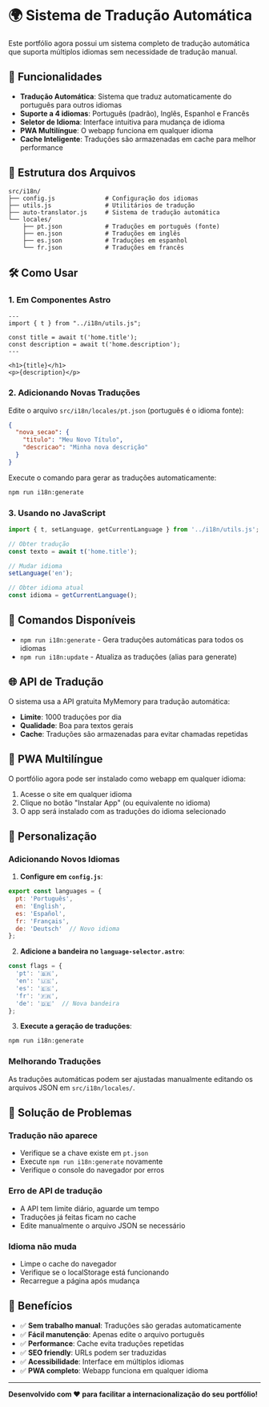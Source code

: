 # 🌍 Sistema de Tradução Automática

Este portfólio agora possui um sistema completo de tradução automática que suporta múltiplos idiomas sem necessidade de tradução manual.

## 🚀 Funcionalidades

- **Tradução Automática**: Sistema que traduz automaticamente do português para outros idiomas
- **Suporte a 4 idiomas**: Português (padrão), Inglês, Espanhol e Francês
- **Seletor de Idioma**: Interface intuitiva para mudança de idioma
- **PWA Multilíngue**: O webapp funciona em qualquer idioma
- **Cache Inteligente**: Traduções são armazenadas em cache para melhor performance

## 📁 Estrutura dos Arquivos

```
src/i18n/
├── config.js              # Configuração dos idiomas
├── utils.js               # Utilitários de tradução
├── auto-translator.js     # Sistema de tradução automática
└── locales/
    ├── pt.json            # Traduções em português (fonte)
    ├── en.json            # Traduções em inglês
    ├── es.json            # Traduções em espanhol
    └── fr.json            # Traduções em francês
```

## 🛠️ Como Usar

### 1. Em Componentes Astro

```astro
---
import { t } from "../i18n/utils.js";

const title = await t('home.title');
const description = await t('home.description');
---

<h1>{title}</h1>
<p>{description}</p>
```

### 2. Adicionando Novas Traduções

Edite o arquivo `src/i18n/locales/pt.json` (português é o idioma fonte):

```json
{
  "nova_secao": {
    "titulo": "Meu Novo Título",
    "descricao": "Minha nova descrição"
  }
}
```

Execute o comando para gerar as traduções automaticamente:

```bash
npm run i18n:generate
```

### 3. Usando no JavaScript

```javascript
import { t, setLanguage, getCurrentLanguage } from '../i18n/utils.js';

// Obter tradução
const texto = await t('home.title');

// Mudar idioma
setLanguage('en');

// Obter idioma atual
const idioma = getCurrentLanguage();
```

## 🎯 Comandos Disponíveis

- `npm run i18n:generate` - Gera traduções automáticas para todos os idiomas
- `npm run i18n:update` - Atualiza as traduções (alias para generate)

## 🌐 API de Tradução

O sistema usa a API gratuita MyMemory para tradução automática:
- **Limite**: 1000 traduções por dia
- **Qualidade**: Boa para textos gerais
- **Cache**: Traduções são armazenadas para evitar chamadas repetidas

## 📱 PWA Multilíngue

O portfólio agora pode ser instalado como webapp em qualquer idioma:

1. Acesse o site em qualquer idioma
2. Clique no botão "Instalar App" (ou equivalente no idioma)
3. O app será instalado com as traduções do idioma selecionado

## 🎨 Personalização

### Adicionando Novos Idiomas

1. **Configure em `config.js`**:
```javascript
export const languages = {
  pt: 'Português',
  en: 'English',
  es: 'Español',
  fr: 'Français',
  de: 'Deutsch'  // Novo idioma
};
```

2. **Adicione a bandeira no `language-selector.astro`**:
```javascript
const flags = {
  'pt': '🇧🇷',
  'en': '🇺🇸',
  'es': '🇪🇸',
  'fr': '🇫🇷',
  'de': '🇩🇪'  // Nova bandeira
};
```

3. **Execute a geração de traduções**:
```bash
npm run i18n:generate
```

### Melhorando Traduções

As traduções automáticas podem ser ajustadas manualmente editando os arquivos JSON em `src/i18n/locales/`.

## 🔧 Solução de Problemas

### Tradução não aparece
- Verifique se a chave existe em `pt.json`
- Execute `npm run i18n:generate` novamente
- Verifique o console do navegador por erros

### Erro de API de tradução
- A API tem limite diário, aguarde um tempo
- Traduções já feitas ficam no cache
- Edite manualmente o arquivo JSON se necessário

### Idioma não muda
- Limpe o cache do navegador
- Verifique se o localStorage está funcionando
- Recarregue a página após mudança

## 🎉 Benefícios

- ✅ **Sem trabalho manual**: Traduções são geradas automaticamente
- ✅ **Fácil manutenção**: Apenas edite o arquivo português
- ✅ **Performance**: Cache evita traduções repetidas
- ✅ **SEO friendly**: URLs podem ser traduzidas
- ✅ **Acessibilidade**: Interface em múltiplos idiomas
- ✅ **PWA completo**: Webapp funciona em qualquer idioma

---

**Desenvolvido com ❤️ para facilitar a internacionalização do seu portfólio!**
